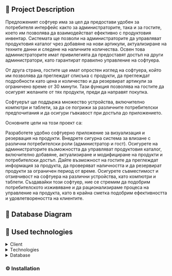 ## :pencil: Project Description
Предложеният софтуер има за цел да предостави удобен за потребителя интерфейс както за администраторите, така и за гостите, което им позволява да взаимодействат ефективно с продуктовия инвентар. Системата ще позволи на администраторите да управляват продуктовия каталог чрез добавяне на нови артикули, актуализиране на техните данни и следене на наличните количества. Освен това администраторите имат привилегията да предоставят достъп на други администратори, като гарантират правилно управление на софтуера.

От друга страна, гостите ще имат опростен изглед на софтуера, който им позволява да преглеждат списъка с продукти, да преглеждат подробности като цена и количество и да резервират артикули за ограничено време от 30 минути. Тази функция позволява на гостите да осигурят желаните от тях продукти, преди да направят покупка.

Софтуерът ще поддържа множество устройства, включително компютри и таблети, за да се погрижи за различните потребителски предпочитания и да осигури гъвкавост при достъпа до приложението.

Основните цели на този проект са:

Разработете удобно софтуерно приложение за визуализация и резервация на продукти.
Внедрете сигурна система за влизане с различни потребителски роли (администратор и гост).
Осигурете на администраторите възможността да управляват продуктовия каталог, включително добавяне, актуализиране и модифициране на продукти и потребителски достъп.
Дайте възможност на гостите да преглеждат информация за продукта, да проверяват наличността и да резервират продукти за ограничен период от време.
Осигурете съвместимост и отзивчивост на софтуера на различни устройства, като компютри и таблети.
Създавайки този софтуер, ние се стремим да подобрим потребителското изживяване и да рационализираме процеса на управление на продукта, като в крайна сметка подобрим ефективността и удовлетвореността на клиентите.

## :floppy_disk: Database Diagram




## :hammer: Used technologies

<details>
  <summary>Client</summary>
  <ul>
    <li>HTML & CSS</li>
    <li>JavaScript</li>
    
  </ul>
</details>

<details>
  <summary>Тechnologies</summary>
  <ul>
    <li>ASP.Net Core</li>
    <li>Entity Framework Core</li>
    <li>ASP.Net MVC</li>
  </ul>
</details>

<details>
<summary>Database</summary>
  <ul>
    <li><a href="https://www.sqlite.org/">SQL Lite</a></li>
     
  </ul>
</details>



### :gear: Installation

